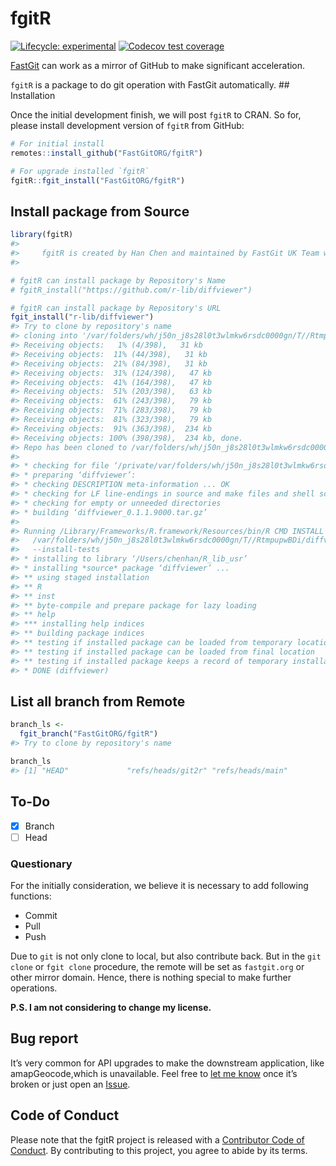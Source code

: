 
<!-- README.md is generated from README.Rmd. Please edit that file -->

# fgitR

<!-- badges: start -->

[![Lifecycle:
experimental](https://img.shields.io/badge/lifecycle-experimental-orange.svg)](https://lifecycle.r-lib.org/articles/stages.html#experimental)
[![Codecov test
coverage](https://codecov.io/gh/FastGitORG/fgitR/branch/main/graph/badge.svg)](https://codecov.io/gh/FastGitORG/fgitR?branch=main)
<!-- badges: end -->

[FastGit](https://doc.fastgit.org/) can work as a mirror of GitHub to
make significant acceleration.

`fgitR` is a package to do git operation with FastGit automatically. \##
Installation

Once the initial development finish, we will post `fgitR` to CRAN. So
for, please install development version of `fgitR` from GitHub:
<!-- You can install the released version of fgitR from [CRAN](https://CRAN.R-project.org) with: -->

``` r
# For initial install
remotes::install_github("FastGitORG/fgitR")

# For upgrade installed `fgitR`
fgitR::fgit_install("FastGitORG/fgitR")
```

## Install package from Source

``` r
library(fgitR)
#> 
#>     fgitR is created by Han Chen and maintained by FastGit UK Team who creates fastgit.org.
#> 

# fgitR can install package by Repository's Name
# fgitR_install("https://github.com/r-lib/diffviewer")

# fgitR can install package by Repository's URL
fgit_install("r-lib/diffviewer")
#> Try to clone by repository's name
#> cloning into '/var/folders/wh/j50n_j8s28l0t3wlmkw6rsdc0000gn/T//RtmpupwBDi/r-lib/diffviewer'...
#> Receiving objects:   1% (4/398),   31 kb
#> Receiving objects:  11% (44/398),   31 kb
#> Receiving objects:  21% (84/398),   31 kb
#> Receiving objects:  31% (124/398),   47 kb
#> Receiving objects:  41% (164/398),   47 kb
#> Receiving objects:  51% (203/398),   63 kb
#> Receiving objects:  61% (243/398),   79 kb
#> Receiving objects:  71% (283/398),   79 kb
#> Receiving objects:  81% (323/398),   79 kb
#> Receiving objects:  91% (363/398),  234 kb
#> Receiving objects: 100% (398/398),  234 kb, done.
#> Repo has been cloned to /var/folders/wh/j50n_j8s28l0t3wlmkw6rsdc0000gn/T//RtmpupwBDi/r-lib/diffviewer
#> 
#> * checking for file ‘/private/var/folders/wh/j50n_j8s28l0t3wlmkw6rsdc0000gn/T/RtmpupwBDi/r-lib/diffviewer/DESCRIPTION’ ... OK
#> * preparing ‘diffviewer’:
#> * checking DESCRIPTION meta-information ... OK
#> * checking for LF line-endings in source and make files and shell scripts
#> * checking for empty or unneeded directories
#> * building ‘diffviewer_0.1.1.9000.tar.gz’
#> 
#> Running /Library/Frameworks/R.framework/Resources/bin/R CMD INSTALL \
#>   /var/folders/wh/j50n_j8s28l0t3wlmkw6rsdc0000gn/T//RtmpupwBDi/diffviewer_0.1.1.9000.tar.gz \
#>   --install-tests 
#> * installing to library ‘/Users/chenhan/R_lib_usr’
#> * installing *source* package ‘diffviewer’ ...
#> ** using staged installation
#> ** R
#> ** inst
#> ** byte-compile and prepare package for lazy loading
#> ** help
#> *** installing help indices
#> ** building package indices
#> ** testing if installed package can be loaded from temporary location
#> ** testing if installed package can be loaded from final location
#> ** testing if installed package keeps a record of temporary installation path
#> * DONE (diffviewer)
```

## List all branch from Remote

``` r
branch_ls <-
  fgit_branch("FastGitORG/fgitR")
#> Try to clone by repository's name

branch_ls
#> [1] "HEAD"             "refs/heads/git2r" "refs/heads/main"
```

## To-Do

-   [x] Branch
-   [ ] Head

### Questionary

For the initially consideration, we believe it is necessary to add
following functions:

-   Commit
-   Pull
-   Push

Due to `git` is not only clone to local, but also contribute back. But
in the `git clone` or `fgit clone` procedure, the remote will be set as
`fastgit.org` or other mirror domain. Hence, there is nothing special to
make further operations.

**P.S. I am not considering to change my license.**

## Bug report

It’s very common for API upgrades to make the downstream application,
like amapGeocode,which is unavailable. Feel free to [let me
know](mailto://chenhan28@gmail.com) once it’s broken or just open an
<a class="github-button" href="https://github.com/FastGitORG/fgitR/issues" data-color-scheme="no-preference: light; light: light; dark: dark;" data-size="large" aria-label="Issue FastGitORG/fgitR on GitHub">Issue</a>.

## Code of Conduct

Please note that the fgitR project is released with a [Contributor Code
of
Conduct](https://contributor-covenant.org/version/2/0/CODE_OF_CONDUCT.html).
By contributing to this project, you agree to abide by its terms.
